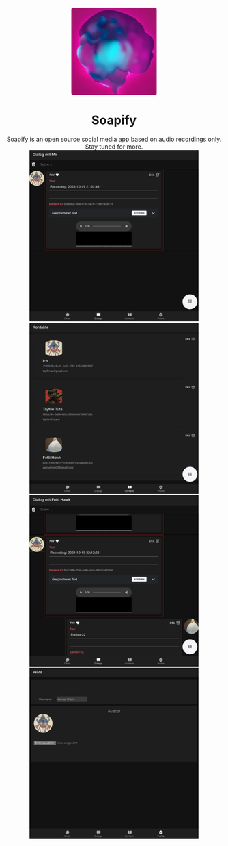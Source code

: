 <p align="center">
  <a href="#">
    <img alt="Ionic" src="public/favicon.png" width="200" />
  </a>
</p>

<div align="center">
    <h1>Soapify</h1>
</div>

<div align="center">
    Soapify is an open source social media app based on audio recordings only. Stay tuned for more.
</div>


<div align="center">
    <img src="screenshots/1.png" height="400"/>
    <img src="screenshots/2.png" height="400"/>
</div>

<div align="center">
    <img src="screenshots/3.png" height="400"/>
    <img src="screenshots/4.png" height="400"/>
</div>